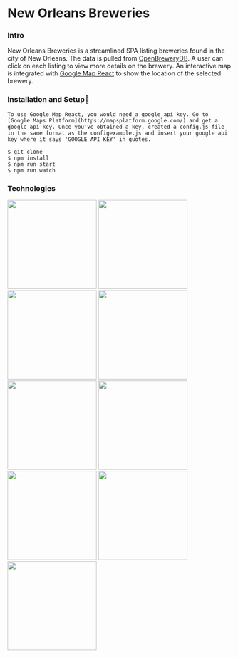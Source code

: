 # New Orleans Breweries

### Intro
New Orleans Breweries is a streamlined SPA listing breweries found in the city of New Orleans. The data is pulled from [OpenBreweryDB](https://www.openbrewerydb.org/). A user can click on each listing to view more details on the brewery. An interactive map is integrated with [Google Map React](https://www.npmjs.com/package/google-map-react) to show the location of the selected brewery.

###  Installation and Setup🚀
````
To use Google Map React, you would need a google api key. Go to [Google Maps Platform](https://mapsplatform.google.com/) and get a google api key. Once you've obtained a key, created a config.js file in the same format as the configexample.js and insert your google api key where it says 'GOOGLE API KEY' in quotes.

$ git clone
$ npm install
$ npm run start
$ npm run watch
````

###  Technologies

<img src="https://www.vectorlogo.zone/logos/reactjs/reactjs-ar21.svg" width="200"/>
<img src="https://www.vectorlogo.zone/logos/axios/axios-ar21.svg" width="200">
<img src="https://www.vectorlogo.zone/logos/getbootstrap/getbootstrap-ar21.svg" width="200">
<img src="https://www.vectorlogo.zone/logos/expressjs/expressjs-ar21.svg" width="200">
<img src="https://www.vectorlogo.zone/logos/nodemonio/nodemonio-ar21.svg" width="200">
<img src="https://www.vectorlogo.zone/logos/babeljs/babeljs-ar21.svg" width="200">
<img src="https://www.vectorlogo.zone/logos/js_webpack/js_webpack-ar21.svg" width="200">
<img src="https://www.vectorlogo.zone/logos/google_maps/google_maps-icon.svg" width="200">
<img src="https://www.vectorlogo.zone/logos/font-awesome/font-awesome-ar21.svg" width="200">
